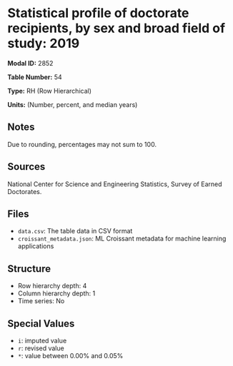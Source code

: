 # Statistical profile of doctorate recipients, by sex and broad field of study: 2019

**Modal ID:** 2852

**Table Number:** 54

**Type:** RH (Row Hierarchical)

**Units:** (Number, percent, and median years)

## Notes

Due to rounding, percentages may not sum to 100.

## Sources

National Center for Science and Engineering Statistics, Survey of Earned Doctorates.

## Files

- `data.csv`: The table data in CSV format
- `croissant_metadata.json`: ML Croissant metadata for machine learning applications

## Structure

- Row hierarchy depth: 4
- Column hierarchy depth: 1
- Time series: No

## Special Values

- `i`: imputed value
- `r`: revised value
- `*`: value between 0.00% and 0.05%
